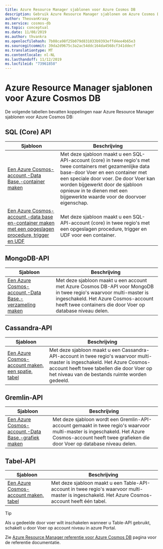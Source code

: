 ```yaml
---
title: Azure Resource Manager sjablonen voor Azure Cosmos DB
description: Gebruik Azure Resource Manager sjablonen om Azure Cosmos DB te maken en te configureren.
author: TheovanKraay
ms.service: cosmos-db
ms.topic: conceptual
ms.date: 11/08/2019
ms.author: thvankra
ms.openlocfilehash: 7b08ca98f25b079d831033b9393effd4ee4b65e3
ms.sourcegitcommit: 39da2d9675c3a2ac54ddc164da4568cf341ddecf
ms.translationtype: MT
ms.contentlocale: nl-NL
ms.lasthandoff: 11/12/2019
ms.locfileid: "73961858"
---
```

# <a name="azure-resource-manager-templates-for-azure-cosmos-db"></a>Azure Resource Manager sjablonen voor Azure Cosmos DB

De volgende tabellen bevatten koppelingen naar Azure Resource Manager sjablonen voor Azure Cosmos DB:

## <a name="sql-core-api"></a>SQL (Core) API

|**Sjabloon**|**Beschrijving**|
|---|---|
|[Een Azure Cosmos-account,-Data Base,-container maken](manage-sql-with-resource-manager.md#create-resource) | Met deze sjabloon maakt u een SQL-API-account (core) in twee regio's met twee containers met gezamenlijke data base-door Voer en een container met een speciale door voer. De door Voer kan worden bijgewerkt door de sjabloon opnieuw in te dienen met een bijgewerkte waarde voor de doorvoer eigenschap. |
|[Een Azure Cosmos-account,-data base en-container maken met een opgeslagen procedure, trigger en UDF](manage-sql-with-resource-manager.md#create-sproc) | Met deze sjabloon maakt u een SQL-API-account (core) in twee regio's met een opgeslagen procedure, trigger en UDF voor een container. |

## <a name="mongodb-api"></a>MongoDB-API

|**Sjabloon**|**Beschrijving**|
|---| ---|
|[Een Azure Cosmos-account,-Data Base,-verzameling maken](manage-mongodb-with-resource-manager.md#create-resource) | Met deze sjabloon maakt u een account met Azure Cosmos DB-API voor MongoDB in twee regio's waarvoor multi-master is ingeschakeld. Het Azure Cosmos-account heeft twee containers die door Voer op database niveau delen. |

## <a name="cassandra-api"></a>Cassandra-API

|**Sjabloon**|**Beschrijving**|
|---| ---|
|[Een Azure Cosmos-account maken, een spatie, tabel](manage-cassandra-with-resource-manager.md#create-resource) | Met deze sjabloon maakt u een Cassandra-API-account in twee regio's waarvoor multi-master is ingeschakeld. Het Azure Cosmos-account heeft twee tabellen die door Voer op het niveau van de bestands ruimte worden gedeeld. |

## <a name="gremlin-api"></a>Gremlin-API

|**Sjabloon**|**Beschrijving**|
|---| ---|
|[Een Azure Cosmos-account,-Data Base,-grafiek maken](manage-gremlin-with-resource-manager.md#create-resource) | Met deze sjabloon wordt een Gremlin-API-account gemaakt in twee regio's waarvoor multi-master is ingeschakeld. Het Azure Cosmos-account heeft twee grafieken die door Voer op database niveau delen. |

## <a name="table-api"></a>Tabel-API

|**Sjabloon**|**Beschrijving**|
|---| ---|
|[Een Azure Cosmos-account maken, tabel](manage-table-with-resource-manager.md#create-resource) | Met deze sjabloon maakt u een Table-API-account in twee regio's waarvoor multi-master is ingeschakeld. Het Azure Cosmos-account heeft één tabel. |

> [!TIP]
> Als u gedeelde door voer wilt inschakelen wanneer u Table-API gebruikt, schakelt u door Voer op account niveau in azure Portal.

Zie [Azure Resource Manager referentie voor Azure Cosmos DB](/azure/templates/microsoft.documentdb/allversions) pagina voor de referentie documentatie.
